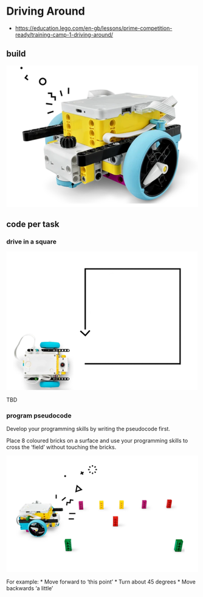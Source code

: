 # Driving Around

* https://education.lego.com/en-gb/lessons/prime-competition-ready/training-camp-1-driving-around/


## build

![Alt text](image.png)

## code per task

### drive in a square

![Alt text](image-1.png)

TBD

### program pseudocode

Develop your programming skills by writing the pseudocode first.



Place 8 coloured bricks on a surface and use your programming skills to cross the ‘field’ without touching the bricks.


![Alt text](image-2.png)

For example:
    * Move forward to ‘this point’
    * Turn about 45 degrees
    * Move backwards ‘a little’
